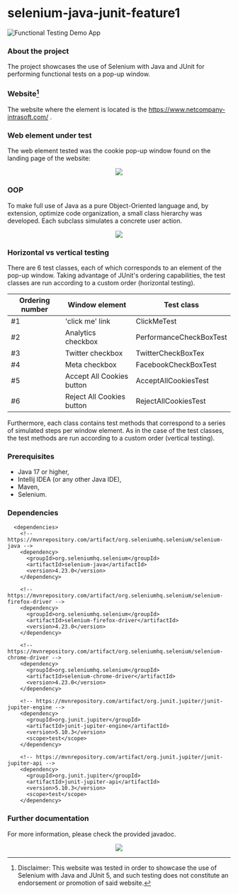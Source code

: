 # selenium-java-junit-feature1
![Functional Testing Demo App](https://img.shields.io/badge/demo_app-blue)

### About the project
The project showcases the use of Selenium with Java and JUnit for performing functional tests on a pop-up window.

### Website[^1]
The website where the element is located is the https://www.netcompany-intrasoft.com/ .

### Web element under test

The web element tested was the cookie pop-up window found on the landing page of the website:

<div align="center">
  <img src="https://github.com/user-attachments/assets/183fa067-e0e9-4c18-a9bd-e60fe477b37e">
</div>

### OOP

To make full use of Java as a pure Object-Oriented language and, by extension, optimize code organization, a small class hierarchy was developed. Each subclass simulates a concrete user action.

<div align="center">
	<img src="https://github.com/user-attachments/assets/4e7e00c4-c54b-42e3-8234-e38519ec3efa">
</div>

### Horizontal vs vertical testing

There are 6 test classes, each of which corresponds to an element of the pop-up window. Taking advantage of JUnit's ordering capabilities, the test classes are run according to a custom order (horizontal testing).

| Ordering number | Window element  | Test class |
|------------- | ------------- | ------------- |
| #1 | 'click me' link  | ClickMeTest  |
| #2 | Analytics checkbox | PerformanceCheckBoxTest |
| #3 | Twitter checkbox | TwitterCheckBoxTex |
| #4 | Meta checkbox| FacebookCheckBoxTest |
| #5 | Accept All Cookies button | AcceptAllCookiesTest |
| #6 | Reject All Cookies button| RejectAllCookiesTest |

Furthermore, each class contains test methods that correspond to a series of simulated steps per window element. As in the case of the test classes, the test methods are run according to a custom order (vertical testing).

### Prerequisites
* Java 17 or higher,
* Intellij IDEA (or any other Java IDE),
* Maven,
* Selenium.

### Dependencies
```
  <dependencies>
    <!-- https://mvnrepository.com/artifact/org.seleniumhq.selenium/selenium-java -->
    <dependency>
      <groupId>org.seleniumhq.selenium</groupId>
      <artifactId>selenium-java</artifactId>
      <version>4.23.0</version>
    </dependency>

    <!-- https://mvnrepository.com/artifact/org.seleniumhq.selenium/selenium-firefox-driver -->
    <dependency>
      <groupId>org.seleniumhq.selenium</groupId>
      <artifactId>selenium-firefox-driver</artifactId>
      <version>4.23.0</version>
    </dependency>

    <!-- https://mvnrepository.com/artifact/org.seleniumhq.selenium/selenium-chrome-driver -->
    <dependency>
      <groupId>org.seleniumhq.selenium</groupId>
      <artifactId>selenium-chrome-driver</artifactId>
      <version>4.23.0</version>
    </dependency>

    <!-- https://mvnrepository.com/artifact/org.junit.jupiter/junit-jupiter-engine -->
    <dependency>
      <groupId>org.junit.jupiter</groupId>
      <artifactId>junit-jupiter-engine</artifactId>
      <version>5.10.3</version>
      <scope>test</scope>
    </dependency>

    <!-- https://mvnrepository.com/artifact/org.junit.jupiter/junit-jupiter-api -->
    <dependency>
      <groupId>org.junit.jupiter</groupId>
      <artifactId>junit-jupiter-api</artifactId>
      <version>5.10.3</version>
      <scope>test</scope>
    </dependency>
```

### Further documentation

For more information, please check the provided javadoc.

<p align="center">
  <a href="https://skillicons.dev">
    <img src="https://skillicons.dev/icons?i=java,idea,maven,selenium&theme=light"/>
	 
  </a>
</p>

[^1]: Disclaimer: This website was tested in order to showcase the use of Selenium with Java and JUnit 5, and such testing does not constitute an endorsement or promotion of said website.
